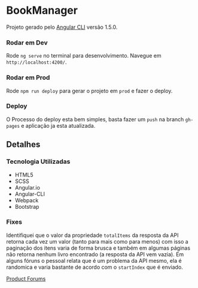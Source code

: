 # BookManager

Projeto gerado pelo [Angular CLI](https://github.com/angular/angular-cli) versão 1.5.0.

### Rodar em Dev

Rode `ng serve` no terminal para desenvolvimento. Navegue em `http://localhost:4200/`.

### Rodar em Prod

Rode `npm run deploy` para gerar o projeto em `prod` e fazer o deploy.

### Deploy

O Processo do deploy esta bem simples, basta fazer um `push` na branch `gh-pages` e aplicação ja esta atualizada.

## Detalhes

### Tecnologia Utilizadas

- HTML5
- SCSS
- Angular.io
- Angular-CLI
- Webpack
- Bootstrap

### Fixes
Identifiquei que o valor da propriedade `totalItems` da resposta da API retorna cada vez um valor (tanto para mais como para menos) com isso a paginação dos itens varia de forma brusca e também em algumas páginas não retorna nenhum livro encontrado (a resposta da API vem vazia). Em alguns fóruns o pessoal relata que é um problema da API mesmo, ela é randomica e varia bastante de acordo com o `startIndex` que é enviado.

[Product Forums](https://productforums.google.com/forum/#!topicsearchin/books-api/pagination)
